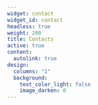 ```yaml
---
widget: contact
widget_id: contact
headless: true
weight: 200
title: Contacts
active: true
content:
  autolink: true
design:
  columns: "1"
  background:
    text_color_light: false
    image_darken: 0
---
```

